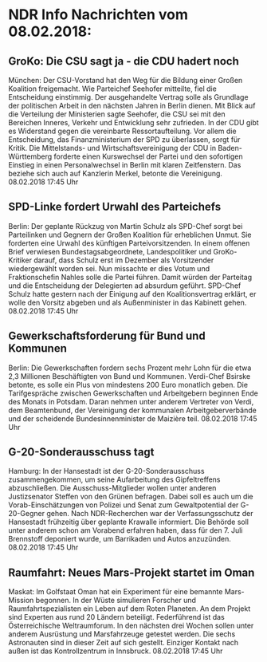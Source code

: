 # NDR Info Nachrichten vom 08.02.2018:


## GroKo: Die CSU sagt ja - die CDU hadert noch
München: Der CSU-Vorstand hat den Weg für die Bildung einer Großen Koalition freigemacht. Wie Parteichef Seehofer mitteilte, fiel die Entscheidung einstimmig. Der ausgehandelte Vertrag solle als Grundlage der politischen Arbeit in den nächsten Jahren in Berlin dienen. Mit Blick auf die Verteilung der Ministerien sagte Seehofer, die CSU sei mit den Bereichen Inneres, Verkehr und Entwicklung sehr zufrieden. In der CDU gibt es Widerstand gegen die vereinbarte Ressortaufteilung. Vor allem die Entscheidung, das Finanzministerium der SPD zu überlassen, sorgt für Kritik. Die Mittelstands- und Wirtschaftsvereinigung der CDU in Baden-Württemberg forderte einen Kurswechsel der Partei und den sofortigen Einstieg in einen Personalwechsel in Berlin mit klaren Zeitfenstern. Das beziehe sich auch auf Kanzlerin Merkel, betonte die Vereinigung. 08.02.2018 17:45 Uhr 

## SPD-Linke fordert Urwahl des Parteichefs
Berlin: Der geplante Rückzug von Martin Schulz als SPD-Chef sorgt bei Parteilinken und Gegnern der Großen Koalition für erheblichen Unmut. Sie forderten eine Urwahl des künftigen Parteivorsitzenden. In einem offenen Brief verwiesen Bundestagsabgeordnete, Landespolitiker und GroKo-Kritiker darauf, dass Schulz erst im Dezember als Vorsitzender wiedergewählt worden sei. Nun missachte er dies Votum und Fraktionschefin Nahles solle die Partei führen. Damit würden der Parteitag und die Entscheidung der Delegierten ad absurdum geführt. SPD-Chef Schulz hatte gestern nach der Einigung auf den Koalitionsvertrag erklärt, er wolle den Vorsitz abgeben und als Außenminister in das Kabinett gehen. 08.02.2018 17:45 Uhr 

## Gewerkschaftsforderung für Bund und Kommunen
Berlin: Die Gewerkschaften fordern sechs Prozent mehr Lohn für die etwa 2,3 Millionen Beschäftigten von Bund und Kommunen. Verdi-Chef Bsirske betonte, es solle ein Plus von mindestens 200 Euro monatlich geben. Die Tarifgespräche zwischen Gewerkschaften und Arbeitgebern beginnen Ende des Monats in Potsdam. Daran nehmen unter anderem Vertreter von Verdi, dem Beamtenbund, der Vereinigung der kommunalen Arbeitgeberverbände und der scheidende Bundesinnenminister de Maizière teil. 08.02.2018 17:45 Uhr 

## G-20-Sonderausschuss tagt
Hamburg: In der Hansestadt ist der G-20-Sonderausschuss zusammengekommen, um seine Aufarbeitung des Gipfeltreffens abzuschließen. Die Ausschuss-Mitglieder wollen unter anderen Justizsenator Steffen von den Grünen befragen. Dabei soll es auch um die Vorab-Einschätzungen von Polizei und Senat zum Gewaltpotential der G-20-Gegner gehen. Nach NDR-Recherchen war der Verfassungsschutz der Hansestadt frühzeitig über geplante Krawalle informiert. Die Behörde soll unter anderem schon am Vorabend erfahren haben, dass für den 7. Juli Brennstoff deponiert wurde, um Barrikaden und Autos anzuzünden. 08.02.2018 17:45 Uhr 

## Raumfahrt: Neues Mars-Projekt startet im Oman
Maskat: Im Golfstaat Oman hat ein Experiment für eine bemannte Mars-Mission begonnen. In der Wüste simulieren Forscher und Raumfahrtspezialisten ein Leben auf dem Roten Planeten. An dem Projekt sind Experten aus rund 20 Ländern beteiligt. Federführend ist das Österreichische Weltraumforum. In den nächsten drei Wochen sollen unter anderem Ausrüstung und Marsfahrzeuge getestet werden. Die sechs Astronauten sind in dieser Zeit auf sich gestellt. Einziger Kontakt nach außen ist das Kontrollzentrum in Innsbruck. 08.02.2018 17:45 Uhr 
